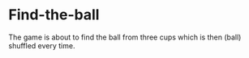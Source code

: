 # Find-the-ball
The game is about to find the ball from three cups which is then (ball) shuffled every time.
